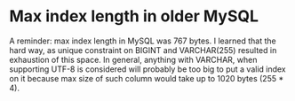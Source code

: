# Max index length in older MySQL

A reminder: max index length in MySQL was 767 bytes. I learned that the hard way, as unique constraint on BIGINT and VARCHAR(255) resulted in exhaustion of this space. In general, anything with VARCHAR, when supporting UTF-8 is considered will probably be too big to put a valid index on it because max size of such column would take up to 1020 bytes (255 * 4).
